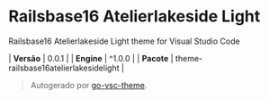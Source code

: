 # Railsbase16 Atelierlakeside Light

Railsbase16 Atelierlakeside Light theme for Visual Studio Code

| **Versão** | 0.0.1 |
| **Engine** | ^1.0.0 |
| **Pacote** | theme-railsbase16atelierlakesidelight |

> Autogerado por [go-vsc-theme](https://github.com/natalbu/go-vsc-theme).
